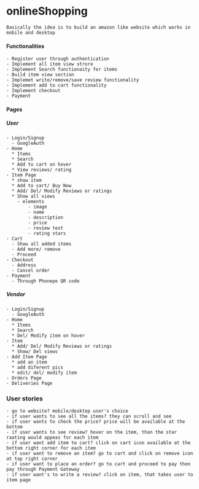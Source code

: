 # onlineShopping
    Basically the idea is to build an amazon like website which works in mobile and desktop

#### Functionalities
    - Register user through authentication
    - Implement all item view strore
    - Implement Search functionaity for items
    - Build item view section
    - Implemet write/remove/save review functionality
    - Implement add to cart functionality
    - Implement checkout
    - Payment

#### Pages
  ##### User
    - Login/Signup
      - GoogleAuth
    - Home
      * Items
      * Search
      * Add to cart on hover
      * View reviews/ rating
    - Item Page
      * show item
      * Add to cart/ Buy Now
      * Add/ Del/ Modify Reviews or ratings
      * Show all views
        - elements
            - image
            - name
            - description
            - price
            - review text
            - rating stars
    - Cart
      - Show all added items
      - Add more/ remove
      - Proceed
    - Checkout
      - Address
      - Cancel order
    - Payment
      - Through Phonepe QR code
  
  ##### Vendor
    - Login/Signup
      - GoogleAuth
    - Home
      * Items
      * Search
      * Del/ Modify item on hover
    - Item
      * Add/ Del/ Modify Reviews or ratings
      * Show/ Del views
    - Add Item Page
      * add an item
      * add diferent pics
      * edit/ del/ modify item
    - Orders Page
    - Deliveries Page

### User stories
    - go to website? mobile/desktop user's choice
    - if user wants to see all the items? they can scroll and see
    - if user wants to check the price? price will be available at the bottom
    - if user wants to see review? hover on the item, than the star raating would appeas for each item
    - if user want add item to cart? click on cart icon available at the bottom right corner for each item
    - if user want to remove an item? go to cart and click on remove icon at top right corner
    - if user want to place an order? go to cart and proceed to pay then pay through Payment Gateway
    - if user want's to write a review? click on item, that takes user to item page
